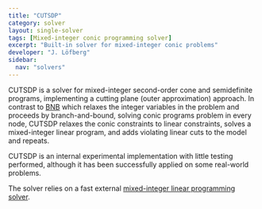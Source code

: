 ```yaml
---
title: "CUTSDP"
category: solver
layout: single-solver
tags: [Mixed-integer conic programming solver]
excerpt: "Built-in solver for mixed-integer conic problems"
developer: "J. Löfberg"
sidebar:
  nav: "solvers"
---
```


CUTSDP is a solver for mixed-integer second-order cone and semidefinite programs, implementing a cutting plane (outer approximation) approach. In contrast to [BNB](/solver/bnb) which relaxes the integer variables in the problem and proceeds by branch-and-bound, solving conic programs problem in every node, CUTSDP relaxes the conic constraints to linear constraints, solves a mixed-integer linear program, and adds violating linear cuts to the model and repeats.

CUTSDP is an internal experimental implementation with little testing performed, although it has been successfully applied on some real-world problems.

The solver relies on a fast external [mixed-integer linear programming solver](/tags/#mixed-integer-linear-programming-solver).
